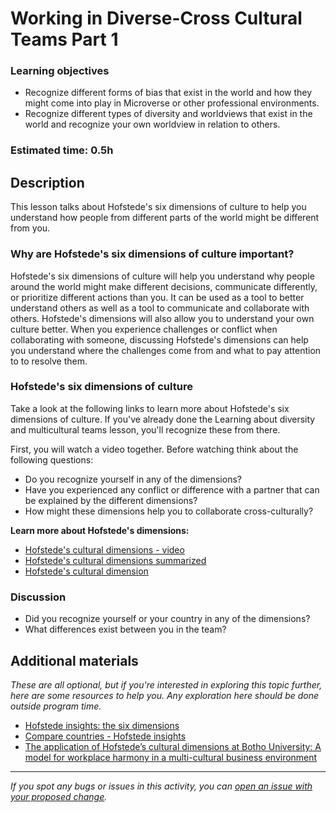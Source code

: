 # Working in Diverse-Cross Cultural Teams Part 1

### Learning objectives

- Recognize different forms of bias that exist in the world and how they might come into play in Microverse or other professional environments.
- Recognize different types of diversity and worldviews that exist in the world and recognize your own worldview in relation to others.

### Estimated time: 0.5h

## Description

This lesson talks about Hofstede's six dimensions of culture to help you understand how people from different parts of the world might be different from you.

### Why are Hofstede's six dimensions of culture important?

Hofstede's six dimensions of culture will help you understand why people around the world might make different decisions, communicate differently, or prioritize different actions than you. It can be used as a tool to better understand others as well as a tool to communicate and collaborate with others. Hofstede's dimensions will also allow you to understand your own culture better. When you experience challenges or conflict when collaborating with someone, discussing Hofstede's dimensions can help you understand where the challenges come from and what to pay attention to to resolve them.

### Hofstede's six dimensions of culture

Take a look at the following links to learn more about Hofstede's six dimensions of culture. If you've already done the Learning about diversity and multicultural teams lesson, you'll recognize these from there. 

First, you will watch a video together. Before watching think about the following questions:

- Do you recognize yourself in any of the dimensions?
- Have you experienced any conflict or difference with a partner that can be explained by the different dimensions?
- How might these dimensions help you to collaborate cross-culturally?

**Learn more about Hofstede's dimensions:**

- [Hofstede's cultural dimensions - video](https://www.youtube.com/watch?v=rBxCUZnRSjA)
- [Hofstede's cultural dimensions summarized](https://github.com/microverseinc/curriculum-professional-skills/blob/main/becoming-a-remote-professional/hofstede's-cultural-dimensions-summarized.md)
- [Hofstede's cultural dimension](https://www.mindtools.com/pages/article/newLDR_66.htm)

### Discussion

- Did you recognize yourself or your country in any of the dimensions?
- What differences exist between you in the team?

## Additional materials

*These are all optional, but if you're interested in exploring this topic further, here are some resources to help you. Any exploration here should be done outside program time.*

- [Hofstede insights: the six dimensions](https://hi.hofstede-insights.com/national-culture)
- [Compare countries - Hofstede insights](https://www.hofstede-insights.com/product/compare-countries/)
- [The application of Hofstede’s cultural dimensions at Botho University: A model for workplace harmony in a multi-cultural business environment](https://core.ac.uk/download/pdf/234671602.pdf)


------

_If you spot any bugs or issues in this activity, you can [open an issue with your proposed change](https://github.com/microverseinc/curriculum-transversal-skills/blob/main/git-github/articles/open_issue.md)._